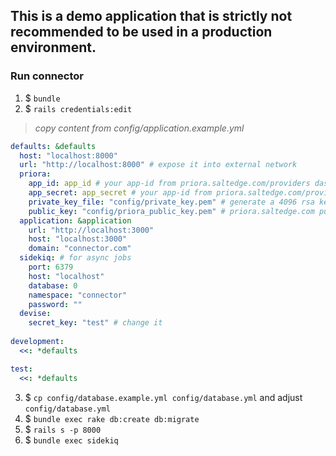## This is a demo application that is strictly not recommended to be used in a production environment.

### Run connector
1. $ `bundle`
2. $ `rails credentials:edit`
> *copy content from config/application.example.yml*
```yml
defaults: &defaults
  host: "localhost:8000"
  url: "http://localhost:8000" # expose it into external network
  priora:
    app_id: app_id # your app-id from priora.saltedge.com/providers dashboard
    app_secret: app_secret # your app-id from priora.saltedge.com/providers dashboard
    private_key_file: "config/private_key.pem" # generate a 4096 rsa key for JWT
    public_key: "config/priora_public_key.pem" # priora.saltedge.com public key from documentation
  application: &application
    url: "http://localhost:3000"
    host: "localhost:3000"
    domain: "connector.com"
  sidekiq: # for async jobs
    port: 6379
    host: "localhost"
    database: 0
    namespace: "connector"
    password: ""
  devise:
    secret_key: "test" # change it
  
development:
  <<: *defaults

test:
  <<: *defaults
```

3. $ `cp config/database.example.yml config/database.yml` and adjust `config/database.yml`
4. $ `bundle exec rake db:create db:migrate`
5. $ `rails s -p 8000`
6. $ `bundle exec sidekiq`
